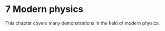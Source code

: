 # 7 Modern physics

This chapter covers many demonstrations in the field of modern physics.

```{tableofcontents}
```